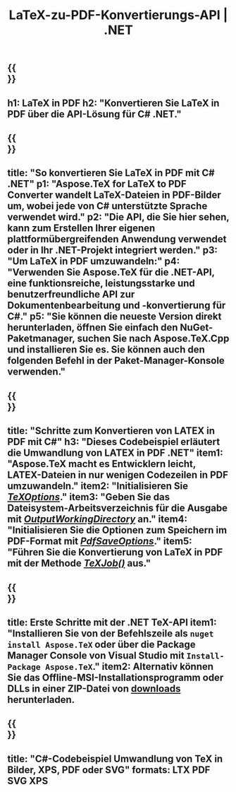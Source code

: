 ﻿---
translation: true
template: /_templates/_conversion-child-net.md
title: LaTeX-zu-PDF-Konvertierungs-API | .NET
description: LaTeX-zu-PDF-Konvertierungsfunktion. Integrieren Sie diese lokale .NET-Bibliothek in Ihr Projekt oder verwenden Sie plattformübergreifende Anwendungen, um LaTeX in PDF zu konvertieren.
keywords: latex zu pdf api net, latex2pdf integrieren c#
url: /net/conversion/latex-to-pdf/
family: tex
platformtag: net
feature: conversion
informat: LATEX
outformat: PDF
otherformats: BMP PNG JPEG TIFF SVG XPS
---

{{<section banner>}}
---
h1: LaTeX in PDF
h2: "Konvertieren Sie LaTeX in PDF über die API-Lösung für C# .NET."
---

{{<section overview>}}
---
title: "So konvertieren Sie LaTeX in PDF mit C# .NET"
p1: "Aspose.TeX for LaTeX to PDF Converter wandelt LaTeX-Dateien in PDF-Bilder um, wobei jede von C# unterstützte Sprache verwendet wird."
p2: "Die API, die Sie hier sehen, kann zum Erstellen Ihrer eigenen plattformübergreifenden Anwendung verwendet oder in Ihr .NET-Projekt integriert werden."
p3: "Um LaTeX in PDF umzuwandeln:"
p4: "Verwenden Sie Aspose.TeX für die .NET-API, eine funktionsreiche, leistungsstarke und benutzerfreundliche API zur Dokumentenbearbeitung und -konvertierung für C#."
p5: "Sie können die neueste Version direkt herunterladen, öffnen Sie einfach den NuGet-Paketmanager, suchen Sie nach Aspose.TeX.Cpp und installieren Sie es. Sie können auch den folgenden Befehl in der Paket-Manager-Konsole verwenden."
---

{{<section feature1>}}
---
title: "Schritte zum Konvertieren von LATEX in PDF mit C#"
h3: "Dieses Codebeispiel erläutert die Umwandlung von LATEX in PDF .NET"
item1: "Aspose.TeX macht es Entwicklern leicht, LATEX-Dateien in nur wenigen Codezeilen in PDF umzuwandeln."
item2: "Initialisieren Sie [*TeXOptions*](https://reference.aspose.com/tex/net/aspose.tex/texoptions/)."
item3: "Geben Sie das Dateisystem-Arbeitsverzeichnis für die Ausgabe mit [*OutputWorkingDirectory*](https://reference.aspose.com/tex/net/aspose.tex/texoptions/outputworkingdirectory/) an."
item4: "Initialisieren Sie die Optionen zum Speichern im PDF-Format mit [*PdfSaveOptions*](https://reference.aspose.com/tex/net/aspose.tex.presentation.image/pdfsaveoptions/)."
item5: "Führen Sie die Konvertierung von LaTeX in PDF mit der Methode [*TeXJob()*](https://reference.aspose.com/tex/net/aspose.tex/texjob/) aus."
---

{{<section feature2>}}
---
title: Erste Schritte mit der .NET TeX-API
item1: "Installieren Sie von der Befehlszeile als ```nuget install Aspose.TeX``` oder über die Package Manager Console von Visual Studio mit ```Install-Package Aspose.TeX```."
item2: Alternativ können Sie das Offline-MSI-Installationsprogramm oder DLLs in einer ZIP-Datei von [downloads](https://releases.aspose.com/tex/net) herunterladen.
---

{{<section widget>}}
---
title: "C#-Codebeispiel Umwandlung von TeX in Bilder, XPS, PDF oder SVG"
formats: LTX PDF SVG XPS
---